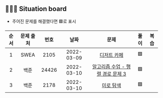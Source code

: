## 🧑🏽‍💻 Situation board
- 주어진 문제를 해결했다면 🟩로 표시

| 순서 | 문제 출처| 번호     | 날짜     | 문제      | 풀이  | 복습  |
| :--------:| :--------: | :--------: | :--------: | :--------: | :-------: | :-------: |
|1| SWEA     | 2105     |2022-03-09|[디저트 카페](https://swexpertacademy.com/main/code/problem/problemDetail.do?contestProbId=AV5VwAr6APYDFAWu) |🟩||
|2| 백준     | 24426     |2022-03-10|[알고리즘 수업 - 행렬 경로 문제 3](https://www.acmicpc.net/problem/24426) |🟩|
|3| 백준     | 2178     |2022-03-10|[미로 탐색](https://www.acmicpc.net/problem/2178) |🟩|
